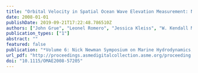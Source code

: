 ```yaml
---
title: "Orbital Velocity in Spatial Ocean Wave Elevation Measurement: Nonlinear Computation and Approximation"
date: 2008-01-01
publishDate: 2019-09-21T17:22:48.786510Z
authors: ["John Grue", "Leonel Romero", "Jessica Kleiss", "W. Kendall Melville"]
publication_types: ["1"]
abstract: ""
featured: false
publication: "*Volume 6: Nick Newman Symposium on Marine Hydrodynamics; Yoshida and Maeda Special Symposium on Ocean Space Utilization; Special Symposium on Offshore Renewable Energy*"
url_pdf: "http://proceedings.asmedigitalcollection.asme.org/proceeding.aspx?doi=10.1115/OMAE2008-57205"
doi: "10.1115/OMAE2008-57205"
---
```


